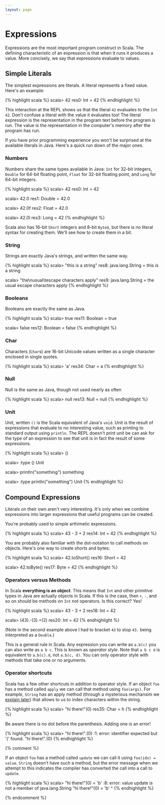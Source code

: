 ```yaml
---
layout: page
---
```


# Expressions

Expressions are the most important program construct in Scala. The defining characteristic of an expression is that when it runs it produces a value. More concisely, we say that expressions evaluate to values.

## Simple Literals

The simplest expressions are literals. A literal represents a fixed value. Here's an example:

{% highlight scala %}
scala> 42
res0: Int = 42
{% endhighlight %}

This interaction at the REPL shows us that the literal `42` evaluates to the `Int` `42`. Don't confuse a literal with the value it evaluates too! The literal expression is the representation in the program text before the program is run. The value is the representation in the computer's memory after the program has run.

If you have prior programming experience you won't be surprised at the available literals in Java. Here's a quick run down of the major ones.

### Numbers

Numbers share the same types available in Java: `Int` for 32-bit integers, `Double` for 64-bit floating point, `Float` for 32-bit floating point, and `Long` for 64-bit integers.

{% highlight scala %}
scala> 42
res0: Int = 42

scala> 42.0
res1: Double = 42.0

scala> 42.0f
res2: Float = 42.0

scala> 42.0l
res3: Long = 42
{% endhighlight %}

Scala also has 16-bit `Short` integers and 8-bit `Byte`s, but there is no literal syntax for creating them. We'll see how to create them in a bit.

### String

Strings are exactly Java's strings, and written the same way.

{% highlight scala %}
scala> "this is a string"
res8: java.lang.String = this is a string

scala> "the\nusual\tescape characters apply"
res9: java.lang.String =
the
usual	escape characters apply
{% endhighlight %}

### Booleans

Booleans are exactly the same as Java.

{% highlight scala %}
scala> true
res11: Boolean = true

scala> false
res12: Boolean = false
{% endhighlight %}

### Char

Characters (`Char`s) are 16-bit Unicode values written as a single character enclosed in single quotes.

{% highlight scala %}
scala> 'a'
res34: Char = a
{% endhighlight %}

### Null

Null is the same as Java, though not used nearly as often

{% highlight scala %}
scala> null
res13: Null = null
{% endhighlight %}

### Unit

Unit, written `()` is the Scala equivalent of Java's `void`. Unit is the result of expressions that evaluate to no interesting value, such as printing to standard output using `println`. The REPL doesn't print unit be can ask for the type of an expression to see that unit is in fact the result of some expressions.

{% highlight scala %}
scala> ()

scala> :type ()
Unit

scala> println("something")
something

scala> :type println("something")
Unit
{% endhighlight %}


## Compound Expressions

Literals on their own aren't very interesting. It's only when we combine expressions into larger expressions that useful programs can be created.

You're probably used to simple arthimetic expressions.

{% highlight scala %}
scala> 43 - 3 + 2
res14: Int = 42
{% endhighlight %}

You are probably also familiar with the dot-notation to call methods on objects. Here's one way to create shorts and bytes:

{% highlight scala %}
scala> 42.toShort()
res16: Short = 42

scala> 42.toByte()
res17: Byte = 42
{% endhighlight %}

### Operators versus Methods

In Scala **everything is an object**. This means that `Int` and other primitive types in Java are actually objects in Scala. If this is the case, then `+`, `-`, and so on should be methods on `Int` not operators. Is this correct? Yes!

{% highlight scala %}
scala> 43 - 3 + 2
res18: Int = 42

scala> (43).-(3).+(2)
res20: Int = 42
{% endhighlight %}

(Note in the second example above I had to bracket `43` to stop `43.` being interpreted as a `Double`.)

This is a general rule in Scala. Any expression you can write as `a.b(c)` you can also write as `a b c`. This is known as *operator style*. Note that `a b c d` is equivalent to `a.b(c).d`, not `a.b(c, d)`. You can only operator style with methods that take one or no arguments.

### Operator shortcuts

Scala has a few other shortcuts in addition to operator style. If an object `foo` has a method called `apply` we can call that method using `foo(args)`. For example, `String` has an apply method (through a mysterious mechansim we [explain later](/collections/arrays-and-strings.html)) that allows to us to index characters within the string.

{% highlight scala %}
scala> "hi there!"(0)
res35: Char = h
{% endhighlight %}

Be aware there is no dot before the parenthesis. Adding one is an error!

{% highlight scala %}
scala> "hi there!".(0)
<console>:1: error: identifier expected but '(' found.
       "hi there!".(0)
{% endhighlight %}

{% comment %}

If an object `foo` has a method called `update` we can call it using `foo(idx) = value`. `String` doesn't have such a method, but the error message when we attempt to this indicates the compiler has converted the call into a call to `update`.

{% highlight scala %}
scala> "hi there!"(0) = 'b'
<console>:8: error: value update is not a member of java.lang.String
              "hi there!"(0) = 'b'
              ^
{% endhighlight %}

{% endcomment %}
